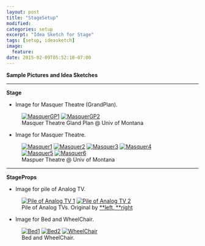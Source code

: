 ```yaml
---
layout: post
title: "StageSetup"
modified:
categories: setup
excerpt: "Idea Sketch for Stage"
tags: [setup, ideasketch]
image:
  feature:
date: 2015-02-09T05:52:18-07:00
---
```


**Sample Pictures and Idea Sketches**

* * *

  **Stage**

 * Image for Masquer Theatre (GrandPlan).

<figure class="half">
	<a href="https://farm8.staticflickr.com/7363/16301322317_06eebd3331_c.jpg"><img src="https://farm8.staticflickr.com/7363/16301322317_06eebd3331_c.jpg" alt="MasquerGP1"></a>
	<a href="https://farm8.staticflickr.com/7295/15867091813_2d5ff01181_c.jpg"><img src="https://farm8.staticflickr.com/7295/15867091813_2d5ff01181_c.jpg" alt="MasquerGP2"></a>
	<figcaption>Masquer Theatre Gland Plan @ Univ of Montana</figcaption>
</figure>
  

 * Image for Masquer Theatre.

<figure class="third">
	<a href="https://farm8.staticflickr.com/7449/15867069843_067b826268_c.jpg"><img src="https://farm8.staticflickr.com/7449/15867069843_067b826268_c.jpg" alt="Masquer1"></a>
	<a href="https://farm8.staticflickr.com/7402/16461212916_3f974e236a_c.jpg"><img src="https://farm8.staticflickr.com/7402/16461212916_3f974e236a_c.jpg" alt="Masquer2"></a>
	<a href="https://farm9.staticflickr.com/8610/16461213016_e302e90343_c.jpg"><img src="https://farm9.staticflickr.com/8610/16461213016_e302e90343_c.jpg" alt="Masquer3"></a>
	<a href="https://farm9.staticflickr.com/8616/15864677134_1af604743a_c.jpg"><img src="https://farm9.staticflickr.com/8616/15864677134_1af604743a_c.jpg" alt="Masquer4"></a>
	<a href="https://farm9.staticflickr.com/8654/16299493308_ded83ef9de_c.jpg"><img src="https://farm9.staticflickr.com/8654/16299493308_ded83ef9de_c.jpg" alt="Masquer5"></a>
	<a href="https://farm9.staticflickr.com/8668/16485457361_1b363eff1d_c.jpg"><img src="https://farm9.staticflickr.com/8668/16485457361_1b363eff1d_c.jpg" alt="Masquer6"></a>
	<figcaption>Maspuer Theatre @ Univ of Montana</figcaption>
</figure>


* * *

  **StageProps**

 * Image for pile of Analog TV.

<figure class="half">
	<a href="https://farm8.staticflickr.com/7395/16482854292_afe1a83291_c.jpg"><img src="https://farm8.staticflickr.com/7395/16482854292_afe1a83291_c.jpg" alt="Pile of Analog TV 1"></a>
	<a href="https://farm9.staticflickr.com/8605/16297050900_5066f7fcc4_c.jpg"><img src="https://farm9.staticflickr.com/8605/16297050900_5066f7fcc4_c.jpg" alt="Pile of Analog TV 2"></a>
	<figcaption>Pile of Analog TVs. Original by <a href="https://www.youtube.com/watch?v=2zV2T8Z15hs">**left</a><a href="https://www.youtube.com/watch?v=OPzgl2C7cZY">, **right</a></figcaption>
</figure>
  

 * Image for Bed and WheelChair.

<figure class="third">
	<a href="https://farm8.staticflickr.com/7336/16297438550_3a8445571f_c.jpg"><img src="https://farm8.staticflickr.com/7336/16297438550_3a8445571f_c.jpg" alt="Bed1"></a>
	<a href="https://farm8.staticflickr.com/7363/16484875105_47eca611be_c.jpg"><img src="https://farm8.staticflickr.com/7363/16484875105_47eca611be_c.jpg" alt="Bed2"></a>
	<a href="https://farm8.staticflickr.com/7304/16484877855_5e6f116017_c.jpg"><img src="https://farm8.staticflickr.com/7304/16484877855_5e6f116017_c.jpg" alt="WheelChair"></a>
	<figcaption>Bed and WheelChair.</figcaption>
</figure>



